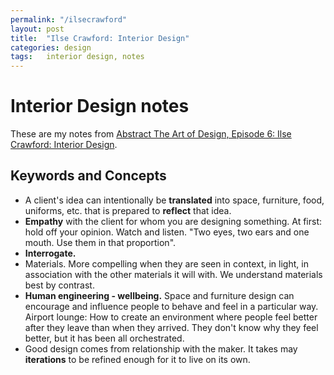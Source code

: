 ```yaml
---
permalink: "/ilsecrawford"
layout: post
title:  "Ilse Crawford: Interior Design"
categories: design
tags:	interior design, notes
---
```


# Interior Design notes

These are my notes from [Abstract The Art of Design, Episode 6: Ilse Crawford: Interior Design](https://www.netflix.com/title/80057883).

## Keywords and Concepts   

* A client's idea can intentionally be **translated** into space, furniture, food, uniforms, etc. that is prepared to **reflect** that idea.
* **Empathy** with the client for whom you are designing something.  At first: hold off your opinion. Watch and listen. "Two eyes, two ears and one mouth. Use them in that proportion".
* **Interrogate.**  
* Materials. More compelling when they are seen in context, in light, in association with the other materials it will with.  We understand materials best by contrast.
* **Human engineering -  wellbeing.** Space and furniture design can encourage and influence people to behave and feel in a particular way.  Airport lounge: How to create an environment where people feel better after they leave than when they arrived.  They don't know why they feel better, but it has been all orchestrated. 
* Good design comes from relationship with the maker.  It takes may **iterations** to be refined enough for it to live on its own.
